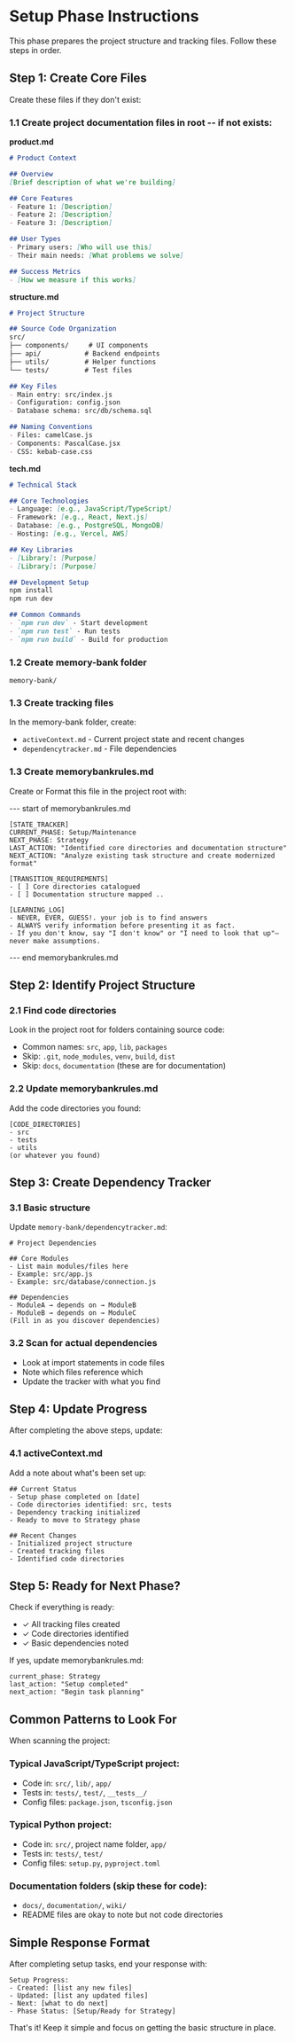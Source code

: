 # Setup Phase Instructions

This phase prepares the project structure and tracking files. Follow these steps in order.

## Step 1: Create Core Files

Create these files if they don't exist:

### 1.1 Create project documentation files in root -- if not exists:

**product.md**
```markdown
# Product Context

## Overview
[Brief description of what we're building]

## Core Features
- Feature 1: [Description]
- Feature 2: [Description]
- Feature 3: [Description]

## User Types
- Primary users: [Who will use this]
- Their main needs: [What problems we solve]

## Success Metrics
- [How we measure if this works]
```

**structure.md**
```markdown
# Project Structure

## Source Code Organization
src/
├── components/     # UI components
├── api/           # Backend endpoints
├── utils/         # Helper functions
└── tests/         # Test files

## Key Files
- Main entry: src/index.js
- Configuration: config.json
- Database schema: src/db/schema.sql

## Naming Conventions
- Files: camelCase.js
- Components: PascalCase.jsx
- CSS: kebab-case.css
```

**tech.md**
```markdown
# Technical Stack

## Core Technologies
- Language: [e.g., JavaScript/TypeScript]
- Framework: [e.g., React, Next.js]
- Database: [e.g., PostgreSQL, MongoDB]
- Hosting: [e.g., Vercel, AWS]

## Key Libraries
- [Library]: [Purpose]
- [Library]: [Purpose]

## Development Setup
npm install
npm run dev

## Common Commands
- `npm run dev` - Start development
- `npm run test` - Run tests
- `npm run build` - Build for production
```

### 1.2 Create memory-bank folder
```
memory-bank/
```

### 1.3 Create tracking files
In the memory-bank folder, create:
- `activeContext.md` - Current project state and recent changes
- `dependencytracker.md` - File dependencies

### 1.3 Create memorybankrules.md
Create or Format this file in the project root with:

--- start of memorybankrules.md
```
[STATE_TRACKER]
CURRENT_PHASE: Setup/Maintenance
NEXT_PHASE: Strategy  
LAST_ACTION: "Identified core directories and documentation structure"
NEXT_ACTION: "Analyze existing task structure and create modernized format"

[TRANSITION_REQUIREMENTS]
- [ ] Core directories catalogued
- [ ] Documentation structure mapped .. 

[LEARNING_LOG]
- NEVER, EVER, GUESS!. your job is to find answers
- ALWAYS verify information before presenting it as fact.
- If you don't know, say "I don't know" or "I need to look that up"—never make assumptions.
```
--- end memorybankrules.md


## Step 2: Identify Project Structure

### 2.1 Find code directories
Look in the project root for folders containing source code:
- Common names: `src`, `app`, `lib`, `packages`
- Skip: `.git`, `node_modules`, `venv`, `build`, `dist`
- Skip: `docs`, `documentation` (these are for documentation)

### 2.2 Update memorybankrules.md
Add the code directories you found:
```
[CODE_DIRECTORIES]
- src
- tests
- utils
(or whatever you found)
```

## Step 3: Create Dependency Tracker

### 3.1 Basic structure
Update `memory-bank/dependencytracker.md`:
```
# Project Dependencies

## Core Modules
- List main modules/files here
- Example: src/app.js
- Example: src/database/connection.js

## Dependencies
- ModuleA → depends on → ModuleB
- ModuleB → depends on → ModuleC
(Fill in as you discover dependencies)
```

### 3.2 Scan for actual dependencies
- Look at import statements in code files
- Note which files reference which
- Update the tracker with what you find

## Step 4: Update Progress

After completing the above steps, update:

### 4.1 activeContext.md
Add a note about what's been set up:
```
## Current Status
- Setup phase completed on [date]
- Code directories identified: src, tests
- Dependency tracking initialized
- Ready to move to Strategy phase

## Recent Changes
- Initialized project structure
- Created tracking files
- Identified code directories
```

## Step 5: Ready for Next Phase?

Check if everything is ready:
- ✓ All tracking files created
- ✓ Code directories identified
- ✓ Basic dependencies noted

If yes, update memorybankrules.md:
```
current_phase: Strategy
last_action: "Setup completed"
next_action: "Begin task planning"
```

## Common Patterns to Look For

When scanning the project:

### Typical JavaScript/TypeScript project:
- Code in: `src/`, `lib/`, `app/`
- Tests in: `tests/`, `test/`, `__tests__/`
- Config files: `package.json`, `tsconfig.json`

### Typical Python project:
- Code in: `src/`, project name folder, `app/`
- Tests in: `tests/`, `test/`
- Config files: `setup.py`, `pyproject.toml`

### Documentation folders (skip these for code):
- `docs/`, `documentation/`, `wiki/`
- README files are okay to note but not code directories

## Simple Response Format

After completing setup tasks, end your response with:

```
Setup Progress:
- Created: [list any new files]
- Updated: [list any updated files]  
- Next: [what to do next]
- Phase Status: [Setup/Ready for Strategy]
```

That's it! Keep it simple and focus on getting the basic structure in place.